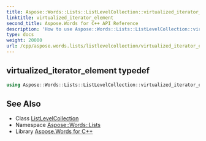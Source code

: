 ```yaml
---
title: Aspose::Words::Lists::ListLevelCollection::virtualized_iterator_element typedef
linktitle: virtualized_iterator_element
second_title: Aspose.Words for C++ API Reference
description: 'How to use Aspose::Words::Lists::ListLevelCollection::virtualized_iterator_element typedef of Aspose::Words::Lists::ListLevelCollection class in C++.'
type: docs
weight: 20000
url: /cpp/aspose.words.lists/listlevelcollection/virtualized_iterator_element/
---
```

## virtualized_iterator_element typedef




```cpp
using Aspose::Words::Lists::ListLevelCollection::virtualized_iterator_element =  typename iterator_holder_type::virtualized_iterator_element
```

## See Also

* Class [ListLevelCollection](../)
* Namespace [Aspose::Words::Lists](../../)
* Library [Aspose.Words for C++](../../../)

